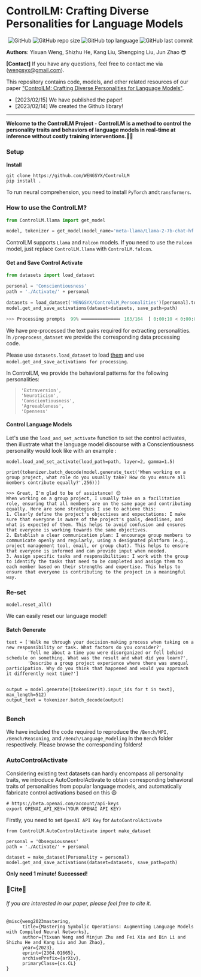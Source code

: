 # ControlLM: Crafting Diverse Personalities for Language Models

<p align="center">
    <img alt="GitHub" src="https://img.shields.io/github/license/WENGSYX/ControlLM.svg?color=blue&style=flat-square">
    <img alt="GitHub repo size" src="https://img.shields.io/github/repo-size/WENGSYX/ControlLM">
    <img alt="GitHub top language" src="https://img.shields.io/github/languages/top/WENGSYX/ControlLM">
    <img alt="GitHub last commit" src="https://img.shields.io/github/last-commit/WENGSYX/ControlLM">
</p>



**Authors**: Yixuan Weng, Shizhu He, Kang Liu, Shengping Liu, Jun Zhao 😎

**[Contact]** If you have any questions, feel free to contact me via (wengsyx@gmail.com).

This repository contains code, models, and other related resources of our paper ["ControlLM: Crafting Diverse Personalities for Language Models"](https://arxiv.org/abs/2304.01665).

* [2023/02/15] We have published the paper!
* [2023/02/14] We created the Github library!

****

**Welcome to the ControlLM Project - ControlLM is a method to control the personality traits and behaviors of language models in real-time at inference without costly training interventions.**🚀🚅

### Setup

**Install**

```
git clone https://github.com/WENGSYX/ControlLM
pip install .
```

To run neural comprehension, you need to install `PyTorch` and`transformers`.
### How to use the ControlLM?

```python
from ControlLM.llama import get_model

model, tokenizer = get_model(model_name='meta-llama/Llama-2-7b-chat-hf')
```

ControlLM supports `Llama` and `Falcon` models. If you need to use the `Falcon` model, just replace `ControlLM.llama` with `ControlLM.falcon`.



#### Get and Save Control Activate

```python
from datasets import load_dataset

personal = 'Conscientiousness'
path = './Activate/' + personal

datasets = load_dataset('WENGSYX/ControlLM_Personalities')[personal].to_list()
model.get_and_save_activations(dataset=datasets, save_path=path)

>>> Processing prompts  99% ━━━━━━━━━━━━━━╸ 163/164  [ 0:00:10 < 0:00:01 , 17 it/s ]
```

We have pre-processed the text pairs required for extracting personalities. In `/preprocess_dataset` we provide the corresponding data processing code.



Please use `datasets.load_dataset` to load [them](https://huggingface.co/datasets/WENGSYX/ControlLM_Personalities) and use `model.get_and_save_activations for processing`.



In ControlLM, we provide the behavioral patterns for the following personalities:

> ```
> 'Extraversion',
> 'Neuroticism',
> 'Conscientiousness',
> 'Agreeableness',
> 'Openness'
> ```



#### Control Language Models

Let's use the `load_and_set_activate` function to set the control activates, then illustrate what the language model discourse with a Conscientiousness personality would look like with an example :



```
model.load_and_set_activate(load_path=path, layer=2, gamma=1.5)

print(tokenizer.batch_decode(model.generate_text('When working on a group project, what role do you usually take? How do you ensure all members contribute equally?',256)))

>>> Great, I'm glad to be of assistance! 😊
When working on a group project, I usually take on a facilitation role, ensuring that all members are on the same page and contributing equally. Here are some strategies I use to achieve this:
1. Clearly define the project's objectives and expectations: I make sure that everyone is aware of the project's goals, deadlines, and what is expected of them. This helps to avoid confusion and ensures that everyone is working towards the same objectives.
2. Establish a clear communication plan: I encourage group members to communicate openly and regularly, using a designated platform (e.g., project management tool, email, or group chat). This helps to ensure that everyone is informed and can provide input when needed.
3. Assign specific tasks and responsibilities: I work with the group to identify the tasks that need to be completed and assign them to each member based on their strengths and expertise. This helps to ensure that everyone is contributing to the project in a meaningful way.

```





### Re-set

```
model.reset_all()
```

We can easily reset our language model!



#### Batch Generate

```
text = ['Walk me through your decision-making process when taking on a new responsibility or task. What factors do you consider?',
        'Tell me about a time you were disorganized or fell behind schedule on something. What was the result and what did you learn?',
        'Describe a group project experience where there was unequal participation. Why do you think that happened and would you approach it differently next time?']
        
        
output = model.generate([tokenizer(t).input_ids for t in text], max_length=512)
output_text = tokenizer.batch_decode(output)
```



###### 

### Bench

We have included the code required to reproduce the `/Bench/MPI,` `/Bench/Reasoning`, and `/Bench/Language_Modeling`  in the `Bench` folder respectively. Please browse the corresponding folders! 



### AutoControlActivate

Considering existing text datasets can hardly encompass all personality traits, we introduce AutoControlActivate to obtain corresponding behavioral traits of personalities from popular language models, and automatically fabricate control activations based on this 😃



```
# https://beta.openai.com/account/api-keys
export OPENAI_API_KEY=(YOUR OPENAI API KEY)
```

Firstly, you need to set `OpenAI API Key` for `AutoControlActivate`



```
from ControlLM.AutoControlActivate import make_dataset

personal = 'Obsequiousness'
path = './Activate/' + personal

dataset = make_dataset(Personality = personal)
model.get_and_save_activations(dataset=datasets, save_path=path)
```



**Only need 1 minute! Successed!** 





### 🙏Cite🙏


###### If you are interested in our paper, please feel free to cite it.
```
@misc{weng2023mastering,
      title={Mastering Symbolic Operations: Augmenting Language Models with Compiled Neural Networks}, 
      author={Yixuan Weng and Minjun Zhu and Fei Xia and Bin Li and Shizhu He and Kang Liu and Jun Zhao},
      year={2023},
      eprint={2304.01665},
      archivePrefix={arXiv},
      primaryClass={cs.CL}
}
```
